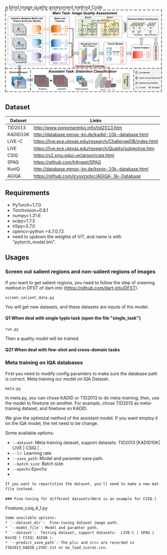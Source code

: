 
a blind image quality assessment method
Code
![./Net](wholenet.jpg)

## Dataset
| Dataset   | Links                                                       |
| --------- | ----------------------------------------------------------- |
| TID2013      | http://www.ponomarenko.info/tid2013.htm     |
| KADID10K      | http://database.mmsp-kn.de/kadid-10k-database.html      |
| LIVE-C      | https://live.ece.utexas.edu/research/ChallengeDB/index.html      |
| LIVE      | https://live.ece.utexas.edu/research/Quality/subjective.htm          |
| CSIQ      | https://s2.smu.edu/~eclarson/csiq.html |
| SPAQ      | https://github.com/h4nwei/SPAQ |
| KonIQ      | http://database.mmsp-kn.de/koniq-10k-database.html |
| AGIQA     |  https://github.com/lcysyzxdxc/AGIQA-3k-Database |
## Requirements
- PyTorch=1.7.0
- Torchvision=0.8.1
- numpy=1.21.6
- scipy=1.7.3
- h5py=3.7.0
- opencv-python =4.7.0.72
- need to updown the weights of ViT, and name is with "pytorch_model.bin".
## Usages

### Screen out salient regions and non-salient regions of images

If you want to get salient regions, you need to follow the step of sreening method in DFST of dart-into (https://github.com/dart-into/DFST).

```
screen_salient_data.py
```

You will get new datasets, and these datasets are inputs of the model.


####  Q1  When deal with single typle task (open the file "single_task")
```
run.py
```
Then a quality model will be trained.

####  Q21  When deal with few-shot and croos-domain tasks
### Meta training on IQA databases
First you need to modify config paramters to make sure the database path is correct.
Meta training  our model on IQA Dataset.
```
meta.py
```
In meta.py, you can chose KADID or TID2013 to do meta-training, then, use the model to finetune on another. For example, chose TID2013 as meta-training dataset, and finetune on KADID.

We give the optimizal method of the assistant model. If you want employ it on the IQA model, the net need to be change.

Some available options:
* `--dataset`: Meta training  dataset, support datasets: TID2013 |KADID10K| LIVE | CSIQ | .
* `--lr`: Learning rate.
* `--save_path`: Model and paramter save path.
* `--batch_size`: Batch size.
* `--epochs`:Epochs
* 
```
If you want to repartition the dataset, you'll need to make a new mat file instead.

### Fine-tuning for different datasets(Here is an example for CSIQ.)
```
Finetune_csiq_4_1.py
```
Some available options:
* `--dataset_dir`:  Fine-tuning dataset image path.
* `--model_file`: Model and paramter path.
* `--dataset`:  Testing dataset, support datasets:  LIVE-C | SPAQ | KonIQ | CSIQ| AGIQA |.
* `--predict_save_path`: The plcc and srcc are recorded in TID2013_KADID_LIVEC.txt or ew_load_scores.csv.

